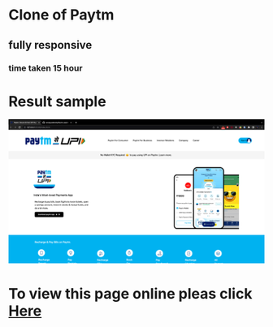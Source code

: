 # Clone of Paytm 
 ## fully responsive 

 ### time taken 15 hour 

 # Result sample 
 ![result](./photo/Screenshot%202023-01-26%20at%207.30.01%20pm.png)


 # To view this page online pleas click [Here](https://sanjayyadavsky.github.io/Paytm/)